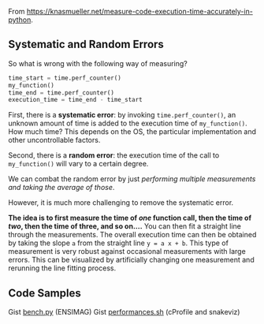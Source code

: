 From <https://knasmueller.net/measure-code-execution-time-accurately-in-python>.
## Systematic and Random Errors

So what is wrong with the following way of measuring?
```python
time_start = time.perf_counter()
my_function()
time_end = time.perf_counter()
execution_time = time_end - time_start
```
First, there is a **systematic error**: by invoking `time.perf_counter()`, an unknown amount of time is added to the execution time of `my_function()`. How much time? This depends on the OS, the particular implementation and other uncontrollable factors.

Second, there is a **random error**: the execution time of the call to `my_function()` will vary to a certain degree.

We can combat the random error by just *performing multiple measurements and taking the average of those*. 

However, it is much more challenging to remove the systematic error.

**The idea is to first measure the time of _one_ function call, then the time of _two_, then the time of three, and so on....**
You can then fit a straight line through the measurements. The overall execution time can then be obtained by taking the slope `a` from the straight line `y = a x + b`. 
This type of measurement is very robust against occasional measurements with large errors. This can be visualized by artificially changing one measurement and rerunning the line fitting process.

## Code Samples
Gist [bench.py](https://gist.github.com/NicovincX2/58bf32e1555a1f617191ea578a5ec6d3) (ENSIMAG)
Gist [performances.sh](https://gist.github.com/NicovincX2/db19132ba82a408b424f5465aacb6e8d) (cProfile and snakeviz)
<!--stackedit_data:
eyJoaXN0b3J5IjpbMjQ0OTU1MzkyLC0xNTc5NDY1NDEwLC0xNz
A5NTEyODAxXX0=
-->